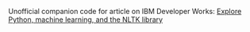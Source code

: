 Unofficial companion code for article on IBM Developer Works: [Explore Python, machine learning, and the NLTK library](http://www.ibm.com/developerworks/web/library/os-pythonnltk/index.html)


